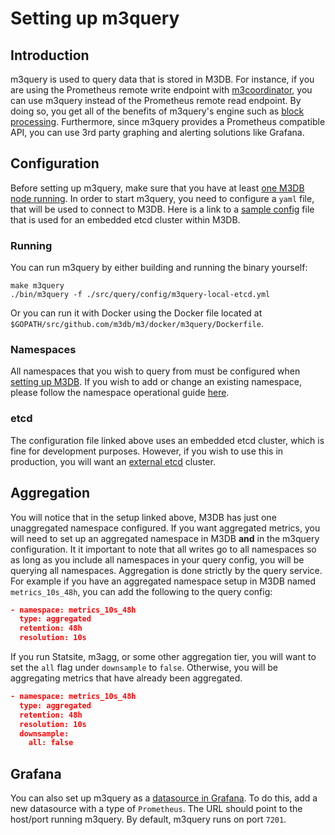 # Setting up m3query

## Introduction

m3query is used to query data that is stored in M3DB. For instance, if you are using the Prometheus remote write endpoint with [m3coordinator](../integrations/prometheus.md), you can use m3query instead of the Prometheus remote read endpoint. By doing so, you get all of the benefits of m3query's engine such as [block processing](http://m3db.github.io/m3/query_engine/architecture/blocks/). Furthermore, since m3query provides a Prometheus compatible API, you can use 3rd party graphing and alerting solutions like Grafana.

## Configuration

Before setting up m3query, make sure that you have at least [one M3DB node running](single_node.md). In order to start m3query, you need to configure a `yaml` file, that will be used to connect to M3DB. Here is a link to a [sample config](https://github.com/m3db/m3/blob/master/src/query/config/m3query-local-etcd.yml) file that is used for an embedded etcd cluster within M3DB.

### Running

You can run m3query by either building and running the binary yourself:

```
make m3query
./bin/m3query -f ./src/query/config/m3query-local-etcd.yml
```

Or you can run it with Docker using the Docker file located at `$GOPATH/src/github.com/m3db/m3/docker/m3query/Dockerfile`.

### Namespaces

All namespaces that you wish to query from must be configured when [setting up M3DB](single_node.md). If you wish to add or change an existing namespace, please follow the namespace operational guide [here](../operational_guide/namespace_configuration.md).

### etcd

The configuration file linked above uses an embedded etcd cluster, which is fine for development purposes. However, if you wish to use this in production, you will want an [external etcd](../operational_guide/etcd.md) cluster.

<!-- TODO: link to etcd operational guide -->

## Aggregation

You will notice that in the setup linked above, M3DB has just one unaggregated namespace configured. If you want aggregated metrics, you will need to set up an aggregated namespace in M3DB **and** in the m3query configuration. It it important to note that all writes go to all namespaces so as long as you include all namespaces in your query config, you will be querying all namespaces. Aggregation is done strictly by the query service. For example if you have an aggregated namespace setup in M3DB named `metrics_10s_48h`, you can add the following to the query config:

```json
- namespace: metrics_10s_48h
  type: aggregated
  retention: 48h
  resolution: 10s
```

 If you run Statsite, m3agg, or some other aggregation tier, you will want to set the `all` flag under `downsample` to `false`. Otherwise, you will be aggregating metrics that have already been aggregated.

```json
- namespace: metrics_10s_48h
  type: aggregated
  retention: 48h
  resolution: 10s
  downsample:
    all: false
```

## Grafana

You can also set up m3query as a [datasource in Grafana](http://docs.grafana.org/features/datasources/prometheus/). To do this, add a new datasource with a type of `Prometheus`. The URL should point to the host/port running m3query. By default, m3query runs on port `7201`.
